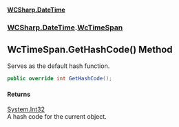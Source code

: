 #### [WCSharp\.DateTime](README.md 'README')
### [WCSharp\.DateTime](WCSharp.DateTime.md 'WCSharp\.DateTime').[WcTimeSpan](WCSharp.DateTime.WcTimeSpan.md 'WCSharp\.DateTime\.WcTimeSpan')

## WcTimeSpan\.GetHashCode\(\) Method

Serves as the default hash function\.

```csharp
public override int GetHashCode();
```

#### Returns
[System\.Int32](https://learn.microsoft.com/en-us/dotnet/api/system.int32 'System\.Int32')  
A hash code for the current object\.